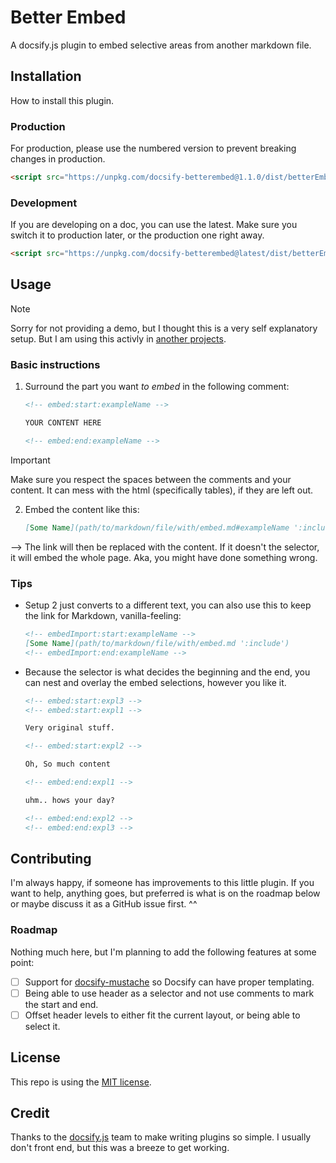 # Better Embed

A docsify.js plugin to embed selective areas from another markdown file.

## Installation

How to install this plugin.

### Production

For production, please use the numbered version to prevent breaking changes in production.

``` html
<script src="https://unpkg.com/docsify-betterembed@1.1.0/dist/betterEmbed.min.js"></script>
```

### Development

If you are developing on a doc, you can use the latest. Make sure you switch it to production later, or the production one right away.

``` html
<script src="https://unpkg.com/docsify-betterembed@latest/dist/betterEmbed.min.js"></script>
```

## Usage

> [!NOTE]
> Sorry for not providing a demo, but I thought this is a very self explanatory setup. But I am using this activly in [another projects](https://github.com/FlippedCodes/Unofficial-Resonite-Docs/blob/c92cd4baf050c3316924b4af71ec59b9defaef66/gameplay/botCommands.md?plain=1#L78).

### Basic instructions

1. Surround the part you want *to embed* in the following comment:

   ``` markdown
   <!-- embed:start:exampleName -->

   YOUR CONTENT HERE

   <!-- embed:end:exampleName -->
   ```

> [!IMPORTANT]
> Make sure you respect the spaces between the comments and your content. It can mess with the html (specifically tables), if they are left out.

2. Embed the content like this:

   ``` markdown
   [Some Name](path/to/markdown/file/with/embed.md#exampleName ':include')
   ```

--> The link will then be replaced with the content.
If it doesn't the selector, it will embed the whole page. Aka, you might have done something wrong.

### Tips

- Setup 2 just converts to a different text, you can also use this to keep the link for Markdown, vanilla-feeling:
  
  ``` markdown
  <!-- embedImport:start:exampleName -->
  [Some Name](path/to/markdown/file/with/embed.md ':include')
  <!-- embedImport:end:exampleName -->
  ```

- Because the selector is what decides the beginning and the end, you can nest and overlay the embed selections, however you like it.

  ``` markdown
  <!-- embed:start:expl3 -->
  <!-- embed:start:expl1 -->

  Very original stuff.

  <!-- embed:start:expl2 -->

  Oh, So much content

  <!-- embed:end:expl1 -->

  uhm.. hows your day?

  <!-- embed:end:expl2 -->
  <!-- embed:end:expl3 -->
  ```

## Contributing

I'm always happy, if someone has improvements to this little plugin. If you want to help, anything goes, but preferred is what is on the roadmap below or maybe discuss it as a GitHub issue first. ^^

### Roadmap

Nothing much here, but I'm planning to add the following features at some point:

- [ ] Support for [docsify-mustache](https://docsify-mustache.github.io) so Docsify can have proper templating.
- [ ] Being able to use header as a selector and not use comments to mark the start and end.
- [ ] Offset header levels to either fit the current layout, or being able to select it.

## License

This repo is using the [MIT license](LICENSE).

## Credit

Thanks to the [docsify.js](https://docsify.js.org/#/) team to make writing plugins so simple. I usually don't front end, but this was a breeze to get working.
